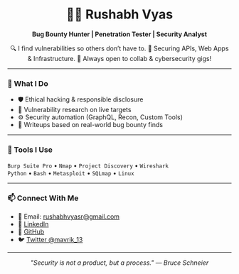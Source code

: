 <h1 align="center">👨‍💻 Rushabh Vyas</h1>
<p align="center">
<b>Bug Bounty Hunter | Penetration Tester | Security Analyst</b>  
</p>

<p align="center">
🔍 I find vulnerabilities so others don’t have to.  
🔐 Securing APIs, Web Apps & Infrastructure.  
💬 Always open to collab & cybersecurity gigs!
</p>

---

### 🧠 What I Do
- 🛡️ Ethical hacking & responsible disclosure
- 🔬 Vulnerability research on live targets
- ⚙️ Security automation (GraphQL, Recon, Custom Tools)
- 📝 Writeups based on real-world bug bounty finds

---

### 🧰 Tools I Use
`Burp Suite Pro` • `Nmap` • `Project Discovery` • `Wireshark`  
`Python` • `Bash` • `Metasploit` • `SQLmap` • `Linux`

---

### 📫 Connect With Me
- 📧 Email: rushabhvyasr@gmail.com  
- 💼 [LinkedIn](https://www.linkedin.com/in/rushabhvyas)  
- 🐙 [GitHub](https://github.com/RushabhDangrushiya)  
- 🐦 [Twitter @mavrik_13](https://twitter.com/mavrik_13)  

---

<p align="center"><i>"Security is not a product, but a process." — Bruce Schneier</i></p>
